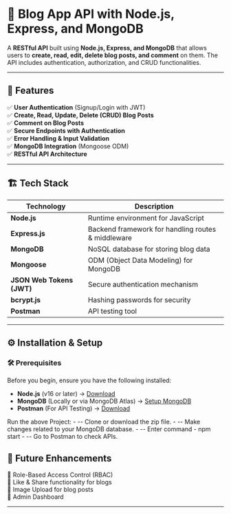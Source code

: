 # 📖 Blog App API with Node.js, Express, and MongoDB  

A **RESTful API** built using **Node.js, Express, and MongoDB** that allows users to **create, read, edit, delete blog posts, and comment** on them. The API includes authentication, authorization, and CRUD functionalities.

---

## 🚀 Features  
✅ **User Authentication** (Signup/Login with JWT)  
✅ **Create, Read, Update, Delete (CRUD) Blog Posts**  
✅ **Comment on Blog Posts**  
✅ **Secure Endpoints with Authentication**  
✅ **Error Handling & Input Validation**  
✅ **MongoDB Integration** (Mongoose ODM)  
✅ **RESTful API Architecture**  

---

## 🏗 Tech Stack  

| Technology  | Description |
|------------|------------|
| **Node.js** | Runtime environment for JavaScript |
| **Express.js** | Backend framework for handling routes & middleware |
| **MongoDB** | NoSQL database for storing blog data |
| **Mongoose** | ODM (Object Data Modeling) for MongoDB |
| **JSON Web Tokens (JWT)** | Secure authentication mechanism |
| **bcrypt.js** | Hashing passwords for security |
| **Postman** | API testing tool |

---

## ⚙️ Installation & Setup  

### 🛠 Prerequisites  
Before you begin, ensure you have the following installed:  
- **Node.js** (v16 or later) → [Download](https://nodejs.org/)  
- **MongoDB** (Locally or via MongoDB Atlas) → [Setup MongoDB](https://www.mongodb.com/)  
- **Postman** (For API Testing) → [Download](https://www.postman.com/)  




Run the above Project: - -- Clone or download the zip file. 
                       - -- Make changes related to your MongoDB database. 
                       - -- Enter command - npm start 
                       - -- Go to Postman to check APIs.


## 🌟 Future Enhancements  
🔹 Role-Based Access Control (RBAC)  
🔹 Like & Share functionality for blogs  
🔹 Image Upload for blog posts  
🔹 Admin Dashboard  

---
